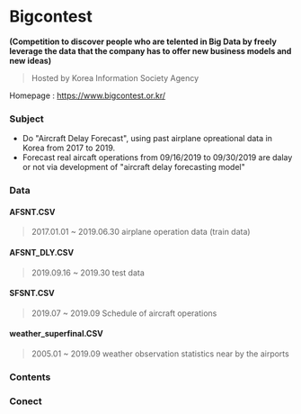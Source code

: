 # Bigcontest
**(Competition to discover people who are telented in Big Data by freely leverage the data that the company has to offer new business models and new ideas)**
> Hosted by Korea Information Society Agency

Homepage : https://www.bigcontest.or.kr/

### Subject
- Do "Aircraft Delay Forecast", using past airplane opreational data in Korea from 2017 to 2019.
- Forecast real aircaft operations from 09/16/2019 to 09/30/2019 are dalay or not via development of "aircraft delay forecasting model" 

### Data

#### AFSNT.CSV
> 2017.01.01 ~ 2019.06.30 airplane operation data (train data)

#### AFSNT_DLY.CSV
> 2019.09.16 ~ 2019.30 test data

#### SFSNT.CSV
> 2019.07 ~ 2019.09 Schedule of aircraft operations

#### weather_superfinal.CSV
> 2005.01 ~ 2019.09 weather observation statistics near by the airports 

### Contents

### Conect
